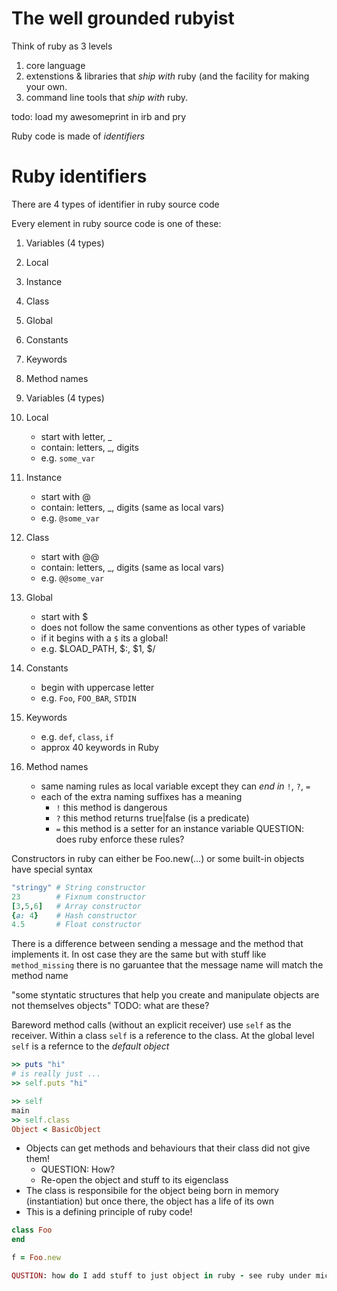 # The well grounded rubyist

Think of ruby as 3 levels

1. core language
2. extenstions & libraries that _ship with_ ruby (and the facility for making
   your own.
3. command line tools that _ship with_ ruby.

todo: load my awesomeprint in irb and pry

Ruby code is made of _identifiers_

# Ruby identifiers

There are 4 types of identifier in ruby source code

Every element in ruby source code is one of these:

1. Variables (4 types)
  1. Local
  2. Instance
  3. Class
  4. Global
2. Constants
3. Keywords
4. Method names

1. Variables (4 types)
  1. Local
      * start with letter, _
      * contain: letters, _, digits
      * e.g. `some_var`
  2. Instance
      * start with @
      * contain: letters, _, digits (same as local vars)
      * e.g. `@some_var`
  3. Class
      * start with @@
      * contain: letters, _, digits (same as local vars)
      * e.g. `@@some_var`
  4. Global
      *  start with $
      * does not follow the same conventions as other types of variable
      * if it begins with a `$` its a global!
      * e.g. $LOAD_PATH, $:, $1, $/
2. Constants
    * begin with uppercase letter
    * e.g. `Foo`, `FOO_BAR`, `STDIN`
3. Keywords
    * e.g. `def`, `class`, `if`
    * approx 40 keywords in Ruby
4. Method names
    * same naming rules as local variable except they can _end in_ `!`, `?`, `=`
    * each of the extra naming suffixes has a meaning
        * `!` this method is dangerous
        * `?` this method returns true|false (is a predicate)
        * `=` this method is a setter for an instance variable
      QUESTION: does ruby enforce these rules?

Constructors in ruby can either be Foo.new(...) or some built-in objects have
special syntax

```ruby
"stringy" # String constructor
23        # Fixnum constructor
[3,5,6]   # Array constructor
{a: 4}    # Hash constructor
4.5       # Float constructor
```

There is a difference between sending a message and the method that implements
it. In ost case they are the same but with stuff like `method_missing` there is
no garuantee that the message name will match the method name


"some styntatic structures that help you create and manipulate objects are not
themselves objects"
TODO: what are these?


Bareword method calls (without an explicit receiver) use `self` as the receiver.
Within a class `self` is a reference to the class. At the global level `self` is
a refernce to the _default object_

```ruby
>> puts "hi"
# is really just ...
>> self.puts "hi"

>> self
main
>> self.class
Object < BasicObject
```

* Objects can get methods and behaviours that their class did not give them!
    * QUESTION: How?
    * Re-open the object and stuff to its eigenclass
* The class is responsibile for the object being born in memory (instantiation)
but once there, the object has a life of its own
* This is a defining principle of ruby code!

```ruby
class Foo
end

f = Foo.new

QUSTION: how do I add stuff to just object in ruby - see ruby under microsocope
```

